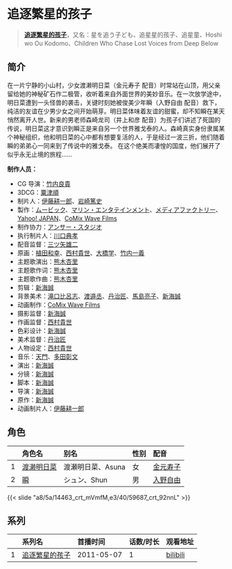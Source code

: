 # 追逐繁星的孩子


> <u>**[追逐繁星的孩子](https://bgm.tv/subject/9911)**</u>，又名：星を追う子ども、追星星的孩子、追星童、Hoshi wo Ou Kodomo、Children Who Chase Lost Voices from Deep Below

## 简介

在一片宁静的小山村，少女渡濑明日菜（金元寿子 配音）时常站在山顶，用父亲留给她的神秘矿石作二极管，收听着来自外面世界的美妙音乐。在一次放学途中，明日菜遭到一头怪兽的袭击，关键时刻她被俊美少年瞬（入野自由 配音）救下，纯洁的友谊在少男少女之间开始萌芽。明日菜体味着友谊的甜蜜，却不知瞬在某天悄然离开人世。新来的男老师森崎龙司（井上和彦 配音）为孩子们讲述了死国的传说，明日菜这才意识到瞬正是来自另一个世界雅戈泰的人。森崎真实身份隶属某个神秘组织，他和明日菜的心中都有想要复活的人，于是经过一波三折，他们随着瞬的弟弟心一同来到了传说中的雅戈泰。
在这个绝美而凄惶的国度，他们展开了似乎永无止境的旅程……

**制作人员：**
- CG 导演：[竹内良貴](https://bgm.tv/person/32028)
- 3DCG：[粟津順](https://bgm.tv/person/53443)
- 制片人：[伊藤耕一郎](https://bgm.tv/person/27963)、[岩崎篤史](https://bgm.tv/person/3774)
- 製作：[ムービック](https://bgm.tv/person/310)、[マリン・エンタテインメント](https://bgm.tv/person/7988)、[メディアファクトリー](https://bgm.tv/person/1226)、[Yahoo! JAPAN](https://bgm.tv/person/48388)、[CoMix Wave Films](https://bgm.tv/person/2153)
- 制作协力：[アンサー・スタジオ](https://bgm.tv/person/3192)
- 执行制片人：[川口典孝](https://bgm.tv/person/35539)
- 配音监督：[三ツ矢雄二](https://bgm.tv/person/3249)
- 原画：[植田和幸](https://bgm.tv/person/11256)、[西村貴世](https://bgm.tv/person/3218)、[大橋学](https://bgm.tv/person/2951)、[竹内一義](https://bgm.tv/person/3191)
- 主题歌演出：[熊木杏里](https://bgm.tv/person/8971)
- 主题歌作词：[熊木杏里](https://bgm.tv/person/8971)
- 主题歌作曲：[熊木杏里](https://bgm.tv/person/8971)
- 剪辑：[新海誠](https://bgm.tv/person/2064)
- 背景美术：[滝口比呂志](https://bgm.tv/person/9775)、[渡邉丞](https://bgm.tv/person/25276)、[丹治匠](https://bgm.tv/person/12204)、[馬島亮子](https://bgm.tv/person/25275)、[新海誠](https://bgm.tv/person/2064)
- 动画制作：[CoMix Wave Films](https://bgm.tv/person/2153)
- 摄影监督：[新海誠](https://bgm.tv/person/2064)
- 作画监督：[西村貴世](https://bgm.tv/person/3218)
- 色彩设计：[新海誠](https://bgm.tv/person/2064)
- 美术监督：[丹治匠](https://bgm.tv/person/12204)
- 人物设定：[西村貴世](https://bgm.tv/person/3218)
- 音乐：[天門](https://bgm.tv/person/2065)、[多田彰文](https://bgm.tv/person/778)
- 演出：[新海誠](https://bgm.tv/person/2064)
- 分镜：[新海誠](https://bgm.tv/person/2064)
- 脚本：[新海誠](https://bgm.tv/person/2064)
- 导演：[新海誠](https://bgm.tv/person/2064)
- 原作：[新海誠](https://bgm.tv/person/2064)
- 动画制片人：[伊藤耕一郎](https://bgm.tv/person/27963)

## 角色

|     |   角色名   |   别名  | 性别 |  配音  |
|:--- |:------  |:----      |:---  |:--   |
| 1 | [渡濑明日菜](https://bgm.tv/character/14463) | 渡瀬明日菜、Asuna | 女 | [金元寿子](https://bgm.tv/person/5941) |
| 2 | [瞬](https://bgm.tv/character/59687) | シュン、Shun | 男 | [入野自由](https://bgm.tv/person/4258) |

{{< slide "a8/5a/14463_crt_mVmfM,e3/40/59687_crt_92nnL" >}}

## 系列

|     |   系列名   |   首播时间  | 话数/时长  | 观看地址 |
|:---  |:------    |:----      |:---       |:---  |
| 1 |[追逐繁星的孩子](https://bgm.tv/subject/9911)| 2011-05-07 | 1 | [bilibili](https://www.bilibili.com/video/BV1M84y1G7xL)  |



